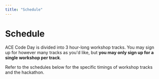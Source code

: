 ```yaml
---
title: "Schedule"
---
```


<h1 class="text-outline-shadow before:content-['Schedule']">Schedule</h1>

ACE Code Day is divided into 3 hour-long workshop tracks. You may sign up for however many tracks as you'd like, but **you may only sign up for a single workshop per track**.

Refer to the schedules below for the specific timings of workshop tracks and the hackathon.

<div class="flex flex-col space-y-3 lg:space-y-0 lg:flex-row lg:space-x-4 lg:items-start">

<Schedule title="ACE Code Day Schedule" class="mx-auto" :data="[
    { time: '12:30 PM to 1:30 PM', title: 'Workshop Check-in' },
    { time: '1:30 PM to 2:00 PM', title: 'Opening Ceremony' },
    { time: '2:00 PM to 3:00 PM', title: 'Workshop Track 1' },
    { time: '3:00 PM to 3:15 PM', title: 'Snack Break' },
    { time: '3:15 PM to 4:15 PM', title: 'Workshop Track 2' },
    { time: '4:15 PM to 4:30 PM', title: 'Snack Break' },
    { time: '4:30 PM to 5:30 PM', title: 'Workshop Track 3' },
    { time: '5:30 PM to 5:35 PM', title: 'Passing Period' },
    { time: '5:35 PM to 6:35 PM', title: 'Guest Speaker' },
    { time: '6:35 PM to 6:50 PM', title: 'Group Photos' },
    { time: '6:50 PM to 7:20 PM', title: 'Dinner' },
    { time: '6:20 PM to 7:30 PM', title: 'Pickup' },
]"></Schedule>
</div>
